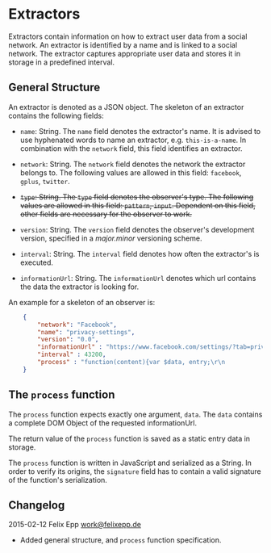 # Extractors

Extractors contain information on how to extract user data from a social network. An extractor is identified by a name and is linked to a social network. The extractor captures appropriate user data and stores it in storage in a predefined interval.

## General Structure

An extractor is denoted as a JSON object. The skeleton of an extractor contains the following fields:

* `name`: String. The `name` field denotes the extractor's name. It is advised to use hyphenated words to name an extractor, e.g. `this-is-a-name`. In combination with the `network` field, this field identifies an extractor.

* `network`: String. The `network` field denotes the network the extractor belongs to. The following values are allowed in this field: `facebook`, `gplus`, `twitter`.

* ~~`type`: String. The `type` field denotes the observer's type. The following values are allowed in this field: `pattern`, `input`. Dependent on this field, other fields are necessary for the observer to work.~~

* `version`: String. The `version` field denotes the observer's development version, specified in a *major.minor* versioning scheme.

* `interval`: String. The `interval` field denotes how often the extractor's is executed.

* `informationUrl`: String. The `informationUrl` denotes which url contains the data the extractor is looking for.

An example for a skeleton of an observer is:

```JSON
    {
        "network": "Facebook",
        "name": "privacy-settings",
        "version": "0.0",
        "informationUrl" : "https://www.facebook.com/settings/?tab=privacy",
        "interval" : 43200,
        "process" : "function(content){var $data, entry;\r\n            $data = $(content);\r\n            entry = {};\r\n            $data.find(\".fbSettingsSectionsItem\").each(function() {\r\n              var section;\r\n              section = $(this).find(\".fbSettingsSectionsItemName\").html();\r\n              entry[section] = {};\r\n              $(this).find(\".fbSettingsListItemContent\").each(function() {\r\n                var key, value;\r\n                key = $(this).find(\"div:nth-child(1)\").html();\r\n                value = $(this).find(\"div:nth-child(2)\").html();\r\n                entry[section][key] = value;\r\n              });\r\n            });return entry}"
    }
```


## The `process` function

The `process` function expects exactly one argument, `data`. The `data` contains a complete DOM Object of the requested informationUrl.

The return value of the `process` function is saved as a static entry data in storage.

The `process` function is written in JavaScript and serialized as a String. In order to verify its origins, the `signature` field has to contain a valid signature of the function's serialization.

## Changelog

2015-02-12 Felix Epp <work@felixepp.de>

* Added general structure, and `process` function specification.
